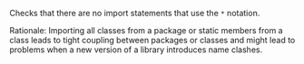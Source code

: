 Checks that there are no import statements that use the `*` notation.

Rationale: Importing all classes from a package or static members from a
class leads to tight coupling between packages or classes and might lead
to problems when a new version of a library introduces name clashes.
